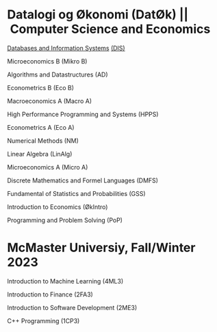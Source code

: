 # Datalogi og Økonomi (DatØk) || Computer Science and Economics
[Databases and Information Systems](https://github.com/tdh424/DIS) [(DIS)](https://kurser.ku.dk/course/ndab19002u/2021-2022)

Microeconomics B (Mikro B)

Algorithms and Datastructures (AD)

Econometrics B (Eco B)

Macroeconomics A (Macro A)

High Performance Programming and Systems (HPPS)

Econometrics A (Eco A)

Numerical Methods (NM)

Linear Algebra (LinAlg)

Microeconomics A (Micro A)

Discrete Mathematics and Formel Languages (DMFS)

Fundamental of Statistics and Probabilities (GSS)

Introduction to Economics (ØkIntro)

Programming and Problem Solving (PoP)

# McMaster Universiy, Fall/Winter 2023
Introduction to Machine Learning (4ML3)

Introduction to Finance (2FA3)

Introduction to Software Development (2ME3)

C++ Programming (1CP3)
